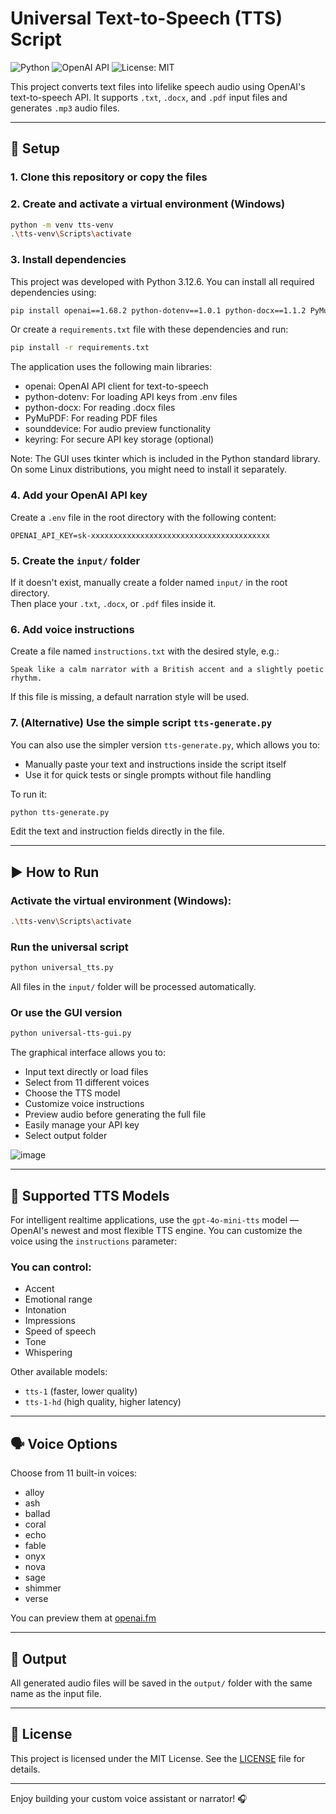 # Universal Text-to-Speech (TTS) Script

![Python](https://img.shields.io/badge/python-3.12-blue) ![OpenAI API](https://img.shields.io/badge/OpenAI-TTS-orange) ![License: MIT](https://img.shields.io/badge/license-MIT-green)

This project converts text files into lifelike speech audio using OpenAI's text-to-speech API.
It supports `.txt`, `.docx`, and `.pdf` input files and generates `.mp3` audio files.

---

## 🔧 Setup

### 1. Clone this repository or copy the files

### 2. Create and activate a virtual environment (Windows)
```bash
python -m venv tts-venv
.\tts-venv\Scripts\activate
```

### 3. Install dependencies

This project was developed with Python 3.12.6. You can install all required dependencies using:

```bash
pip install openai==1.68.2 python-dotenv==1.0.1 python-docx==1.1.2 PyMuPDF==1.25.4 sounddevice==0.5.1 keyring==25.6.0
```

Or create a `requirements.txt` file with these dependencies and run:

```bash
pip install -r requirements.txt
```

The application uses the following main libraries:
- openai: OpenAI API client for text-to-speech
- python-dotenv: For loading API keys from .env files
- python-docx: For reading .docx files
- PyMuPDF: For reading PDF files
- sounddevice: For audio preview functionality
- keyring: For secure API key storage (optional)

Note: The GUI uses tkinter which is included in the Python standard library. On some Linux distributions, you might need to install it separately.

### 4. Add your OpenAI API key
Create a `.env` file in the root directory with the following content:
```
OPENAI_API_KEY=sk-xxxxxxxxxxxxxxxxxxxxxxxxxxxxxxxxxxxxxxxx
```

### 5. Create the `input/` folder  
If it doesn't exist, manually create a folder named `input/` in the root directory.  
Then place your `.txt`, `.docx`, or `.pdf` files inside it.

### 6. Add voice instructions
Create a file named `instructions.txt` with the desired style, e.g.:
```
Speak like a calm narrator with a British accent and a slightly poetic rhythm.
```
If this file is missing, a default narration style will be used.

### 7. (Alternative) Use the simple script `tts-generate.py`
You can also use the simpler version `tts-generate.py`, which allows you to:
- Manually paste your text and instructions inside the script itself
- Use it for quick tests or single prompts without file handling

To run it:
```bash
python tts-generate.py
```
Edit the text and instruction fields directly in the file.

---

## ▶️ How to Run

### Activate the virtual environment (Windows):
```bash
.\tts-venv\Scripts\activate
```

### Run the universal script
```bash
python universal_tts.py
```
All files in the `input/` folder will be processed automatically.

### Or use the GUI version
```bash
python universal-tts-gui.py
```
The graphical interface allows you to:
- Input text directly or load files
- Select from 11 different voices
- Choose the TTS model
- Customize voice instructions
- Preview audio before generating the full file
- Easily manage your API key
- Select output folder

![image](https://github.com/user-attachments/assets/6df3632f-f938-43e2-8f53-65bca0727217)

---

## 💬 Supported TTS Models

For intelligent realtime applications, use the `gpt-4o-mini-tts` model — OpenAI's newest and most flexible TTS engine.
You can customize the voice using the `instructions` parameter:

### You can control:
- Accent
- Emotional range
- Intonation
- Impressions
- Speed of speech
- Tone
- Whispering

Other available models:
- `tts-1` (faster, lower quality)
- `tts-1-hd` (high quality, higher latency)

---

## 🗣️ Voice Options
Choose from 11 built-in voices:
- alloy
- ash
- ballad
- coral
- echo
- fable
- onyx
- nova
- sage
- shimmer
- verse

You can preview them at [openai.fm](https://openai.fm)

---

## 📂 Output
All generated audio files will be saved in the `output/` folder with the same name as the input file.

---

## 📜 License
This project is licensed under the MIT License. See the [LICENSE](LICENSE) file for details.

---

Enjoy building your custom voice assistant or narrator! 🎧
